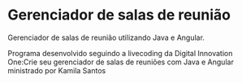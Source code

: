 # Gerenciador de salas de reunião
Gerenciador de salas de reunião utilizando Java e Angular.

Programa desenvolvido seguindo a livecoding da Digital Innovation One:Crie seu gerenciador de salas de reuniões com Java e Angular ministrado por Kamila Santos
